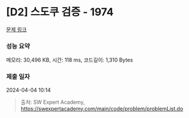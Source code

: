 # [D2] 스도쿠 검증 - 1974 

[문제 링크](https://swexpertacademy.com/main/code/problem/problemDetail.do?contestProbId=AV5Psz16AYEDFAUq) 

### 성능 요약

메모리: 30,496 KB, 시간: 118 ms, 코드길이: 1,310 Bytes

### 제출 일자

2024-04-04 10:14



> 출처: SW Expert Academy, https://swexpertacademy.com/main/code/problem/problemList.do